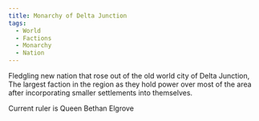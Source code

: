 ```yaml
---
title: Monarchy of Delta Junction
tags:
  - World
  - Factions
  - Monarchy
  - Nation
---
```

Fledgling new nation that rose out of the old world city of Delta Junction, The largest faction in the region as they hold power over most of the area after incorporating smaller settlements into themselves. 

Current ruler is Queen Bethan Elgrove